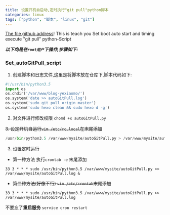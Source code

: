 ```yaml
---
title: 设置开机自启动,定时执行"git pull"python脚本
categories: linux
tags: ["python", "脚本", "linux", "git"]
---
```

[The file github address](https://github.com/Yexiaomo/mysite/blob/master/blog-yexiaomo/source/_posts/Set_autoGitPull_script.md)! This is teach you Set boot auto start and timing execute "git pull" python-Script

***以下均是在`root用户`下操作,步骤如下:***
### Set_autoGitPull_script

1. 创建脚本和日志文件,这里是将脚本放在仓库下,脚本代码如下:

<!-- more -->

```python
#!/usr/bin/python3.5
import os
os.chdir('/var/www/blog-yexiaomo/')
os.system('date >> autoGitPull.log')
os.system('sudo git pull origin master')
os.system('sudo hexo clean && sudo hexo d -g')
```
2. 对文件进行修改权限 `chomd +x autoGitPull.py`

<del>3. 设定开机自运行`vim /etc/rc.local`在末尾添加
```python
/usr/bin/python3.5 /var/www/mysite/autoGitPull.py > /var/www/mysite/autoGitPull.log
```
</del>

3. 设置定时运行
- 第一种方法
执行`crontab -e`
末尾添加
```shell
33 3 * * * sudo /usr/bin/python3.5 /var/www/mysite/autoGitPull.py >> /var/www/mysite/autoGitPull.log &
```
<del>

- 第二种方法(好像不行)
`vim /etc/crontab`末尾添加
</del>

```shell
33 3 * * * sudo /usr/bin/python3.5 /var/www/mysite/autoGitPull.py >> /var/www/mysite/autoGitPull.log
```

不要忘了**重启服务** `service cron restart`